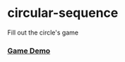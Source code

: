 # circular-sequence
Fill out the circle's game
### [Game Demo](https://ashwary-jharbade.github.io/circular-sequence/)

